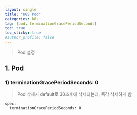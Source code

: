 ```yaml
---
layout: single
title: "K8S Pod"
categories: k8s
tag: [pod, terminationGracePeriodSeconds]
toc: true
toc_sticky: true
#author_profile: false
---
```




> Pod 설정

## 1. Pod

### 1) terminationGracePeriodSeconds: 0

> Pod 삭제시 default로 30초후에 삭제되는데,  즉각 삭제하게 함

```bash
spec:
  terminationGracePeriodSeconds: 0
```

